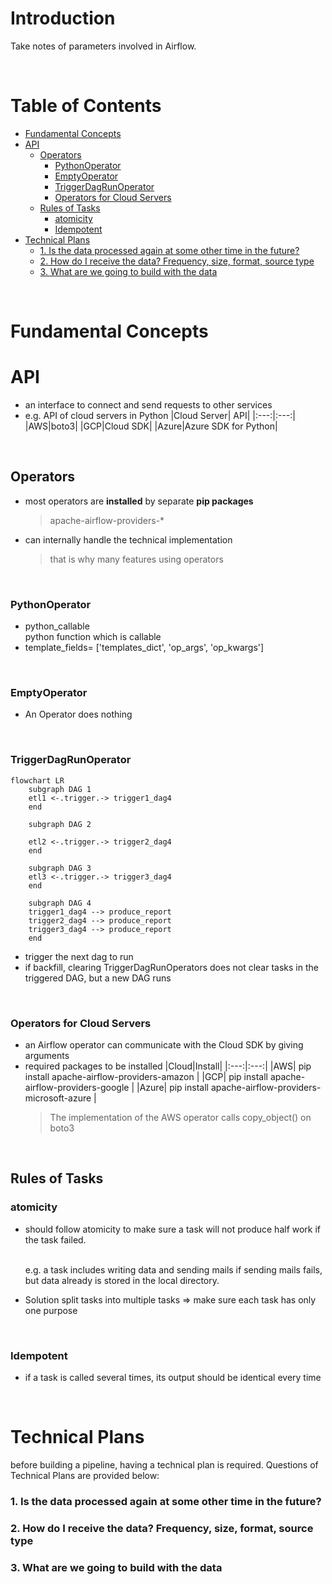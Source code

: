 <!-- omit in toc -->
# Introduction
Take notes of parameters involved in Airflow.

<br />

<!-- omit in toc -->
# Table of Contents
- [Fundamental Concepts](#fundamental-concepts)
- [API](#api)
  - [Operators](#operators)
    - [PythonOperator](#pythonoperator)
    - [EmptyOperator](#emptyoperator)
    - [TriggerDagRunOperator](#triggerdagrunoperator)
    - [Operators for Cloud Servers](#operators-for-cloud-servers)
  - [Rules of Tasks](#rules-of-tasks)
    - [atomicity](#atomicity)
    - [Idempotent](#idempotent)
- [Technical Plans](#technical-plans)
    - [1. Is the data processed again at some other time in the future?](#1-is-the-data-processed-again-at-some-other-time-in-the-future)
    - [2. How do I receive the data? Frequency, size, format, source type](#2-how-do-i-receive-the-data-frequency-size-format-source-type)
    - [3. What are we going to build with the data](#3-what-are-we-going-to-build-with-the-data)

<br />

# Fundamental Concepts

# API
* an interface to connect and send requests to other services
* e.g. API of cloud servers in Python
  |Cloud Server| API|
  |:---:|:---:|
  |AWS|boto3|
  |GCP|Cloud SDK|
  |Azure|Azure SDK for Python|
    

<br />

## Operators
* most operators are **installed** by separate **pip packages**
  > apache-airflow-providers-*
* can internally handle the technical implementation
  > that is why many features using operators 

<br />

### PythonOperator
* python_callable <br />
python function which is callable
* template_fields= ['templates_dict', 'op_args', 'op_kwargs']

<br />

### EmptyOperator
* An Operator does nothing

<br />

### TriggerDagRunOperator
```mermaid
flowchart LR
    subgraph DAG 1
    etl1 <-.trigger.-> trigger1_dag4
    end

    subgraph DAG 2 

    etl2 <-.trigger.-> trigger2_dag4
    end

    subgraph DAG 3
    etl3 <-.trigger.-> trigger3_dag4
    end

    subgraph DAG 4
    trigger1_dag4 --> produce_report
    trigger2_dag4 --> produce_report
    trigger3_dag4 --> produce_report
    end

```

* trigger the next dag to run 
* if backfill, clearing TriggerDagRunOperators does not clear tasks in the triggered DAG, but a new DAG runs
  
<br />

### Operators for Cloud Servers
* an Airflow operator can communicate with the Cloud SDK by giving arguments
* required packages to be installed
  |Cloud|Install|
  |:---:|:---:|
  |AWS| pip install apache-airflow-providers-amazon |
  |GCP| pip install apache-airflow-providers-google |
  |Azure| pip install apache-airflow-providers-microsoft-azure |
  > The implementation of the AWS operator calls copy_object() on boto3

<br />



## Rules of Tasks
### atomicity
* should follow atomicity to make sure a task will not produce half work if the task failed. 
  
  <br />
  e.g. a task includes writing data and sending mails if sending mails fails, but data already is stored in the local directory. 

* Solution
  split tasks into multiple tasks => make sure each task has only one purpose 

<br />

### Idempotent
* if a task is called several times, its output should be identical every time 

<br />

# Technical Plans
before building a pipeline, having a technical plan is required. Questions of Technical Plans are provided below:

### 1. Is the data processed again at some other time in the future?
### 2. How do I receive the data? Frequency, size, format, source type
### 3. What are we going to build with the data 